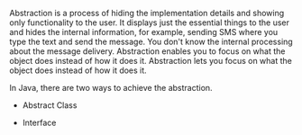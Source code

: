 Abstraction is a process of hiding the implementation details and
showing only functionality to the user. It displays just the essential
things to the user and hides the internal information, for example,
sending SMS where you type the text and send the message. You don't
know the internal processing about the message delivery. Abstraction
enables you to focus on what the object does instead of how it does it.
Abstraction lets you focus on what the object does instead of how it
does it.

In Java, there are two ways to achieve the abstraction.

- Abstract Class

- Interface